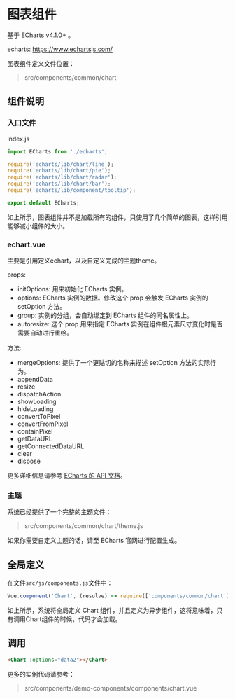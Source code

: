 # 图表组件

基于 ECharts v4.1.0+ 。

echarts: https://www.echartsjs.com/

图表组件定义文件位置：

> src/components/common/chart

## 组件说明

### 入口文件

index.js

``` javascript
import ECharts from './echarts';

require('echarts/lib/chart/line');
require('echarts/lib/chart/pie');
require('echarts/lib/chart/radar');
require('echarts/lib/chart/bar');
require('echarts/lib/component/tooltip');

export default ECharts;
```

如上所示，图表组件并不是加载所有的组件，只使用了几个简单的图表，这样引用能够减小组件的大小。

### echart.vue

主要是引用定义echart，以及自定义完成的主题theme。

props:
  - initOptions: 用来初始化 ECharts 实例。
  - options: ECharts 实例的数据。修改这个 prop 会触发 ECharts 实例的 setOption 方法。
  - group: 实例的分组，会自动绑定到 ECharts 组件的同名属性上。
  - autoresize: 这个 prop 用来指定 ECharts 实例在组件根元素尺寸变化时是否需要自动进行重绘。

方法:
  - mergeOptions: 提供了一个更贴切的名称来描述 setOption 方法的实际行为。
  - appendData
  - resize
  - dispatchAction
  - showLoading
  - hideLoading
  - convertToPixel
  - convertFromPixel
  - containPixel
  - getDataURL
  - getConnectedDataURL
  - clear
  - dispose

更多详细信息请参考 [ECharts 的 API 文档](https://www.echartsjs.com/api.html#echarts)。

### 主题

系统已经提供了一个完整的主题文件：

> src/components/common/chart/theme.js

如果你需要自定义主题的话，请至 ECharts 官网进行配置生成。

## 全局定义

在文件`src/js/components.js`文件中：

``` javascript
Vue.component('Chart', (resolve) => require(['components/common/chart'], resolve));
```

如上所示，系统将全局定义 Chart 组件，并且定义为异步组件，这将意味着，只有调用Chart组件的时候，代码才会加载。

## 调用

``` html
<Chart :options="data2"></Chart>
```

更多的实例代码请参考：

> src/components/demo-components/components/chart.vue